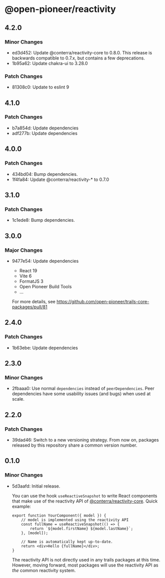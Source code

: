 # @open-pioneer/reactivity

## 4.2.0

### Minor Changes

- ed3d452: Update @conterra/reactivity-core to 0.8.0. This release is backwards compatible to 0.7.x, but contains a few deprecations.
- 1b95a62: Update chakra-ui to 3.28.0

### Patch Changes

- 81308c0: Update to eslint 9

## 4.1.0

### Patch Changes

- b7a854d: Update dependencies
- adf277b: Update dependencies

## 4.0.0

### Patch Changes

- 434bd04: Bump dependencies.
- 1f4fa84: Update @conterra/reactivity-\* to 0.7.0

## 3.1.0

### Patch Changes

- 1c1ede8: Bump dependencies.

## 3.0.0

### Major Changes

- 9477e54: Update dependencies
    - React 19
    - Vite 6
    - FormatJS 3
    - Open Pioneer Build Tools
    - ...

    For more details, see https://github.com/open-pioneer/trails-core-packages/pull/81

## 2.4.0

### Patch Changes

- 1b63ebe: Update dependencies

## 2.3.0

### Minor Changes

- 2fbaaa0: Use normal `dependencies` instead of `peerDependencies`. Peer dependencies have some usability issues (and bugs) when used at scale.

## 2.2.0

### Patch Changes

- 39dad46: Switch to a new versioning strategy.
  From now on, packages released by this repository share a common version number.

## 0.1.0

### Minor Changes

- 5d3aafd: Initial release.

    You can use the hook `useReactiveSnapshot` to write React components that make use of the reactivity API of [@conterra/reactivity-core](https://www.npmjs.com/package/@conterra/reactivity-core).
    Quick example:

    ```tsx
    export function YourComponent({ model }) {
        // model is implemented using the reactivity API
        const fullName = useReactiveSnapshot(() => {
            return `${model.firstName} ${model.lastName}`;
        }, [model]);

        // Name is automatically kept up-to-date.
        return <div>Hello {fullName}</div>;
    }
    ```

    The reactivity API is not directly used in any trails packages at this time.
    However, moving forward, most packages will use the reactivity API as _the_ common reactivity system.
